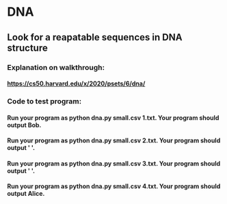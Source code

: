 # DNA

## Look for a reapatable sequences in DNA structure

### Explanation on walkthrough:

#### https://cs50.harvard.edu/x/2020/psets/6/dna/


### Code to test program:    

#### Run your program as python dna.py small.csv 1.txt. Your program should output Bob.  
#### Run your program as python dna.py small.csv 2.txt. Your program should output ' '.  
#### Run your program as python dna.py small.csv 3.txt. Your program should output ' '.  
#### Run your program as python dna.py small.csv 4.txt. Your program should output Alice.  
